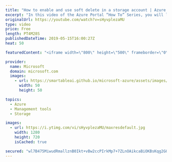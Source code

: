 ```yaml
---
title: "How to enable and use soft delete in a storage account | Azure Portal Series"
excerpt: "In this video of the Azure Portal “How To” Series, you will learn how to enable and use soft delete in an Azure storage account.   Try out these features in the Azure portal: https://portal.azure.com   Keep connected on Twitter: https://twitter.com/AzurePortal    And make sure to keep an eye on our Azure"
originalUrl: https://youtube.com/watch?v=sHyvplezaMU
type: video
price: Free
length: PT4M28S
publishedDateTime: 2019-05-15T16:00:27Z
heat: 50

featuredContent: "<iframe width=\"800\" height=\"500\" frameborder=\"0\" src=\"https://www.youtube.com/embed/sHyvplezaMU\" allow=\"accelerometer; autoplay; encrypted-media; gyroscope; picture-in-picture\" allowfullscreen></iframe>"

provider:
  name: Microsoft
  domain: microsoft.com
  images:
    - url: https://smartableai.github.io/microsoft-azure/assets/images/organizations/microsoft.com-50x50.jpg
      width: 50
      height: 50

topics:
  - Azure
  - Management tools
  - Storage

images:
  - url: https://i.ytimg.com/vi/sHyvplezaMU/maxresdefault.jpg
    width: 1280
    height: 720
    isCached: true

secured: "wl7B475MiwudRmallznB0Ikt+vBw2ccPIrkMp7+7ZLnOAikcaBiOKBsKqg2GQQxhmp7EylkpgaePddJ7WLP+IYpiMPLlo5K49S5KSfUWhESdEZi5IZQCKYp3kbjeANEwAHcSamfJMvImyl+xytk5LMVHbcCDwthEtsnHGBtxpqOvIOSkgjkpheixQDKGBy4+u/A6g75wp3nQEFVxXvEEdtfIqlzb0/WvXZRW3gw9sThMAwWlNWXHYpLm9uyL1uHz6gVUD4030jNWeC5UnNSX2vViIMf2ubiKemsoM60cfPdpMR5z4HvK5cZNjsAS4fpyw+XBiXe/OXsOt/O1diLTvAGUyaRB0YGlgcRy8m0hf+DybnCbsQqbKY+KcEEf3mXZbeBhzowrpojwOq1GnFj2hrmGtQV3chX9RME5K/3j5h0=;NoNXkf4q5zBdTvY9+XUwqg=="
---
```


